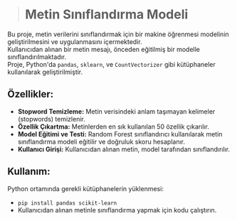 > # Metin Sınıflandırma Modeli 

Bu proje, metin verilerini sınıflandırmak için bir makine öğrenmesi modelinin geliştirilmesini ve uygulanmasını içermektedir.   
Kullanıcıdan alınan bir metin mesajı, önceden eğitilmiş bir modelle sınıflandırılmaktadır.   
Proje, Python'da `pandas`, `sklearn`, ve `CountVectorizer` gibi kütüphaneler kullanılarak geliştirilmiştir.  

## Özellikler:
+  **Stopword Temizleme:** Metin verisindeki anlam taşımayan kelimeler (stopwords) temizlenir.  
+  **Özellik Çıkartma:** Metinlerden en sık kullanılan 50 özellik çıkarılır.  
+  **Model Eğitimi ve Testi:** Random Forest sınıflandırıcı kullanılarak metin sınıflandırma modeli eğitilir ve doğruluk skoru hesaplanır.  
+  **Kullanıcı Girişi:** Kullanıcıdan alınan metin, model tarafından sınıflandırılır.

## Kullanım:
Python ortamında gerekli kütüphanelerin yüklenmesi:  
+  `pip install pandas scikit-learn`
+  Kullanıcıdan alınan metinle sınıflandırma yapmak için kodu çalıştırın.
